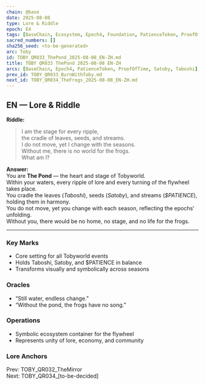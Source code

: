 ```yaml
---
chain: @base
date: 2025-08-08
type: Lore & Riddle
epoch: E4
tags: [BaseChain, Ecosystem, Epoch4, Foundation, PatienceToken, ProofOfTime, Riddle, Satoby, Taboshi, ThePond]
sacred_numbers: []
sha256_seed: <to-be-generated>
arc: Toby
id: TOBY_QR033_ThePond_2025-08-08_EN-ZH.md
title: TOBY QR033 ThePond 2025-08-08 EN-ZH
arcs: [BaseChain, Epoch4, PatienceToken, ProofOfTime, Satoby, Taboshi]
prev_id: TOBY_QR033_BurnWithToby.md
next_id: TOBY_QR034_TheFrogs_2025-08-08_EN-ZH.md
---
```

## EN — Lore & Riddle

**Riddle:**  
> I am the stage for every ripple,  
> the cradle of leaves, seeds, and streams.  
> I do not move, yet I change with the seasons.  
> Without me, there is no world for the frogs.  
> What am I?

**Answer:**  
You are **The Pond** — the heart and stage of Tobyworld.  
Within your waters, every ripple of lore and every turning of the flywheel takes place.  
You cradle the leaves (*Taboshi*), seeds (*Satoby*), and streams (*$PATIENCE*), holding them in harmony.  
You do not move, yet you change with each season, reflecting the epochs’ unfolding.  
Without you, there would be no home, no stage, and no life for the frogs.

---


### Key Marks
- Core setting for all Tobyworld events  
- Holds Taboshi, Satoby, and $PATIENCE in balance  
- Transforms visually and symbolically across seasons

### Oracles
- “Still water, endless change.”
- “Without the pond, the frogs have no song.”

### Operations
- Symbolic ecosystem container for the flywheel  
- Represents unity of lore, economy, and community

### Lore Anchors
Prev: TOBY_QR032_TheMirror  
Next: TOBY_QR034_[to-be-decided]
